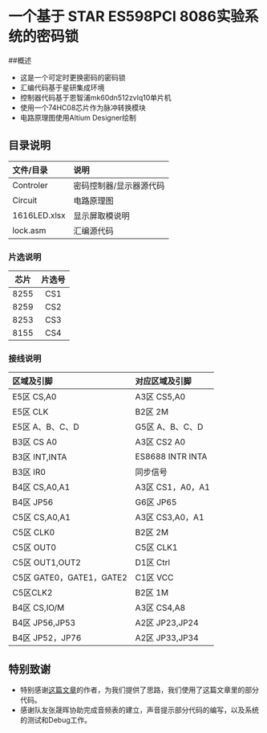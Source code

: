 # 一个基于 STAR ES598PCI 8086实验系统的密码锁
##概述
* 这是一个可定时更换密码的密码锁
* 汇编代码基于星研集成环境
* 控制器代码基于恩智浦mk60dn512zvlq10单片机
* 使用一个74HC08芯片作为脉冲转换模块
* 电路原理图使用Altium Designer绘制
## 目录说明
| 文件/目录        | 说明           |
| :----------- | :----------- |
| Controler    | 密码控制器/显示器源代码 |
| Circuit      | 电路原理图        |
| 1616LED.xlsx | 显示屏取模说明      |
| lock.asm     | 汇编源代码        |

### 片选说明

|  芯片  | 片选号  |
| :--: | :--: |
| 8255 | CS1  |
| 8259 | CS2  |
| 8253 | CS3  |
| 8155 | CS4  |

### 接线说明

| 区域及引脚                 | 对应区域及引脚          |
| :-------------------- | :--------------- |
| E5区 CS,A0             | A3区 CS5,A0       |
| E5区 CLK               | B2区 2M           |
| E5区 A、B、C、D           | G5区 A、B、C、D      |
| B3区 CS A0             | A3区 CS2 A0       |
| B3区 INT,INTA          | ES8688 INTR INTA |
| B3区 IR0               | 同步信号             |
| B4区 CS,A0,A1          | A3区 CS1，A0，A1    |
| B4区 JP56              | G6区 JP65         |
| C5区 CS,A0,A1          | A3区 CS3,A0，A1    |
| C5区 CLK0              | B2区 2M           |
| C5区 OUT0              | C5区 CLK1         |
| C5区 OUT1,OUT2         | D1区 Ctrl         |
| C5区 GATE0，GATE1，GATE2 | C1区 VCC          |
| C5区CLK2               | B2区 1M           |
| B4区 CS,IO/M           | A3区 CS4,A8       |
| B4区 JP56,JP53         | A2区 JP23,JP24    |
| B4区 JP52，JP76         | A2区 JP33,JP34    |
## 特别致谢

* 特别感谢[这篇文章](http://jiajiewen.xyz/study/password-lock)的作者，为我们提供了思路，我们使用了这篇文章里的部分代码。
* 感谢队友张晟晖协助完成音频表的建立，声音提示部分代码的编写，以及系统的测试和Debug工作。
